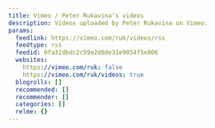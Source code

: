 ```yaml
---
title: Vimeo / Peter Rukavina’s videos
description: Videos uploaded by Peter Rukavina on Vimeo.
params:
  feedlink: https://vimeo.com/ruk/videos/rss
  feedtype: rss
  feedid: 0fa31dbdc2c59e2d8de31e9054f5e806
  websites:
    https://vimeo.com/ruk: false
    https://vimeo.com/ruk/videos: true
  blogrolls: []
  recommended: []
  recommender: []
  categories: []
  relme: {}
---
```

